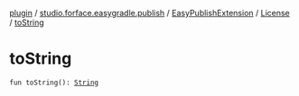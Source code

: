 [plugin](../../../index.md) / [studio.forface.easygradle.publish](../../index.md) / [EasyPublishExtension](../index.md) / [License](index.md) / [toString](./to-string.md)

# toString

`fun toString(): `[`String`](https://kotlinlang.org/api/latest/jvm/stdlib/kotlin/-string/index.html)